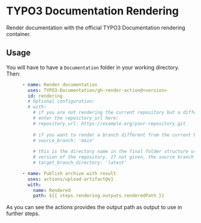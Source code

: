 # TYPO3 Documentation Rendering

Render documentation with the official TYPO3 Documentation rendering 
container.

## Usage

You will have to have a `Documentation` folder in your working directory. Then:

```yaml
      - name: Render documentation
        uses: TYPO3-Documentation/gh-render-action@<version>
        id: rendering
        # Optional configuration:
        # with:
          # if you are not rendering the current repository but a different one
          # enter the repository_url here:
          # repository_url: https://example.org/your-repository.git
          
          # if you want to render a branch different from the current branch enter the name: 
          # source_branch: 'main'
          
          # this is the directory name in the final folder structure used to contain this 
          # version of the repository. If not given, the source branch name is used.
          # target_branch_directory: 'latest'

      - name: Publish archive with result
        uses: actions/upload-artifact@v1
        with:
          name: Rendered
          path: ${{ steps.rendering.outputs.renderedPath }}
```

As you can see the actions provides the output path as output to use in further steps.
